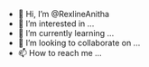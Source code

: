 - 👋 Hi, I’m @RexlineAnitha
- 👀 I’m interested in ...
- 🌱 I’m currently learning ...
- 💞️ I’m looking to collaborate on ...
- 📫 How to reach me ...

<!---
RexlineAnitha/RexlineAnitha is a ✨ special ✨ repository because its `README.md` (this file) appears on your GitHub profile.
You can click the Preview link to take a look at your changes.
--->
